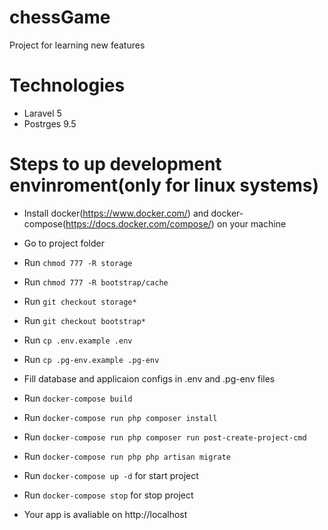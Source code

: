 # chessGame

Project for learning new features

# Technologies

* Laravel 5
* Postrges 9.5

# Steps to up development envinroment(only for linux systems)

* Install docker(https://www.docker.com/) and docker-compose(https://docs.docker.com/compose/) on your machine

* Go to project folder
* Run ```chmod 777 -R storage```
* Run ```chmod 777 -R bootstrap/cache```
* Run ```git checkout storage*```
* Run ```git checkout bootstrap*```
* Run ```cp .env.example .env```
* Run ```cp .pg-env.example .pg-env```
* Fill database and applicaion configs in .env and .pg-env files
* Run ```docker-compose build```
* Run ```docker-compose run php composer install```
* Run ```docker-compose run php composer run post-create-project-cmd```
* Run ```docker-compose run php php artisan migrate```
* Run ```docker-compose up -d``` for start project
* Run ```docker-compose stop``` for stop project
* Your app is avaliable on http://localhost
